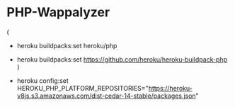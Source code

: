 # PHP-Wappalyzer

(
- heroku buildpacks:set heroku/php
- heroku buildpacks:set https://github.com/heroku/heroku-buildpack-php
)

- heroku config:set HEROKU_PHP_PLATFORM_REPOSITORIES="https://heroku-v8js.s3.amazonaws.com/dist-cedar-14-stable/packages.json"